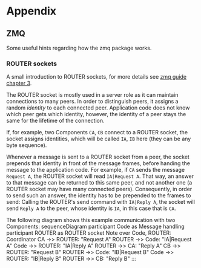 # Appendix


## ZMQ

Some useful hints regarding how the zmq package works.


### ROUTER sockets

A small introduction to ROUTER sockets, for more details see [zmq guide chapter 3](https://zguide.zeromq.org/docs/chapter3/#Exploring-ROUTER-Sockets).

The ROUTER socket is mostly used in a server role as it can maintain connections to many peers.
In order to distinguish peers, it assigns a random _identity_ to each connected peer.
Application code does not know which peer gets which identity, however, the identity of a peer stays the same for the lifetime of the connection.

If, for example, two Components `CA`, `CB` connect to a ROUTER socket, the socket assigns identities, which will be called `IA`, `IB` here (they can be any byte sequence).

Whenever a message is sent to a ROUTER socket from a peer, the socket prepends that identity in front of the message frames, before handing the message to the application code.
For example, if `CA` sends the message `Request A`, the ROUTER socket will read `IA|Request A`.
That way, an answer to that message can be returned to this same peer, and not another one (a ROUTER socket may have many connected peers).
Consequently, in order to send such an answer, the identity has to be prepended to the frames to send: Calling the ROUTER's send command with `IA|Reply A`, the socket will send `Reply A` to the peer, whose identity is `IA`, in this case that is `CA`.

The following diagram shows this example communication with two Components:
sequenceDiagram
    participant Code as Message handling
    participant ROUTER as ROUTER socket
    Note over Code, ROUTER: Coordinator
    CA ->> ROUTER: "Request A"
    ROUTER ->> Code: "IA|Request A"
    Code ->> ROUTER: "IA|Reply A"
    ROUTER ->> CA: "Reply A"
    CB ->> ROUTER: "Request B"
    ROUTER ->> Code: "IB|Request B"
    Code ->> ROUTER: "IB|Reply B"
    ROUTER ->> CB: "Reply B"
:::

